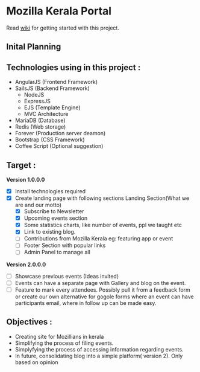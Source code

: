 Mozilla Kerala Portal
=====================

Read [wiki](https://github.com/nikhiljohn10/mozkportal/wiki/Getting-Started) for getting started with this project.

Inital Planning
---------------
## Technologies using  in this project :

- AngularJS (Frontend Framework)
- SailsJS (Backend Framework)
  - NodeJS
  - ExpressJS
  - EJS (Template Engine)
  - MVC Architecture
- MariaDB (Database)
- Redis (Web storage)
- Forever (Production server deamon)
- Bootstrap (CSS Framework)
- Coffee Script (Optional suggestion)


## Target :

**Version 1.0.0.0**

- [x] Install technologies required
- [x] Create landing page with following sections
    Landing Section(What we are and our motto)
  - [x] Subscribe to Newsletter
  - [x] Upcoming events section
  - [x] Some statistics charts, like number of events, ppl we taught etc
  - [x] Link to existing blog. 
  - [ ] Contributions from Mozilla Kerala eg: featuring app or event
  - [ ] Footer Section with popular links
  - [ ] Admin Panel to manage all

**Version 2.0.0.0**

- [ ] Showcase previous events (Ideas invited)
- [ ] Events can have a separate page with Gallery and blog on the event. 
- [ ] Feature to mark every attendees. Possibly pull it from a feedback form or create our own alternative for gogole forms where an event can have participants email, where in follow up can be made easy.

## Objectives :

- Creating site for Mozillians in kerala
- Simplifying the process of filing events.
- Simplyfying the process of accessing information regarding events.
- In future, consolidating blog into a simple platform( version 2). Only based on opinion
